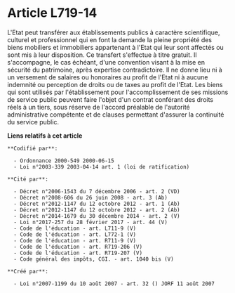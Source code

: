 # Article L719-14

L'Etat peut transférer aux établissements publics à caractère scientifique, culturel et professionnel qui en font la demande
la pleine propriété des biens mobiliers et immobiliers appartenant à l'Etat qui leur sont affectés ou sont mis à leur
disposition. Ce transfert s'effectue à titre gratuit. Il s'accompagne, le cas échéant, d'une convention visant à la mise en
sécurité du patrimoine, après expertise contradictoire. Il ne donne lieu ni à un versement de salaires ou honoraires au
profit de l'Etat ni à aucune indemnité ou perception de droits ou de taxes au profit de l'Etat. Les biens qui sont utilisés
par l'établissement pour l'accomplissement de ses missions de service public peuvent faire l'objet d'un contrat conférant des
droits réels à un tiers, sous réserve de l'accord préalable de l'autorité administrative compétente et de clauses permettant
d'assurer la continuité du service public.

**Liens relatifs à cet article**

	**Codifié par**:

	  - Ordonnance 2000-549 2000-06-15
	  - Loi n°2003-339 2003-04-14 art. 1 (loi de ratification)

	**Cité par**:

	  - Décret n°2006-1543 du 7 décembre 2006 - art. 2 (VD)
	  - Décret n°2008-606 du 26 juin 2008 - art. 3 (Ab)
	  - Décret n°2012-1147 du 12 octobre 2012 - art. 1 (Ab)
	  - Décret n°2012-1147 du 12 octobre 2012 - art. 2 (Ab)
	  - Décret n°2014-1679 du 30 décembre 2014 - art. 2 (V)
	  - Loi n°2017-257 du 28 février 2017 - art. 44 (V)
	  - Code de l'éducation - art. L711-9 (V)
	  - Code de l'éducation - art. L772-1 (V)
	  - Code de l'éducation - art. R711-9 (V)
	  - Code de l'éducation - art. R719-206 (V)
	  - Code de l'éducation - art. R719-207 (V)
	  - Code général des impôts, CGI. - art. 1040 bis (V)

	**Créé par**:

	  - Loi n°2007-1199 du 10 août 2007 - art. 32 () JORF 11 août 2007

